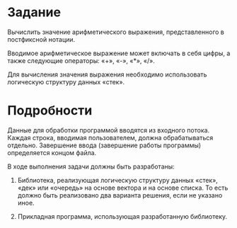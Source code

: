 # Задание 
Вычислить значение арифметического выражения, представленного в постфиксной нотации.

Вводимое арифметическое выражение может включать в себя цифры, а также следующие операторы: «+», «-», «*», «/».

Для вычисления значения выражения необходимо использовать логическую структуру данных «стек».
# Подробности 
Данные для обработки программой вводятся из входного потока. Каждая строка, вводимая пользователем, должна обрабатываться отдельно. Завершение ввода (завершение работы программы) определяется концом файла.

В ходе выполнения задачи должны быть разработаны:

1. Библиотека, реализующая логическую структуру данных «стек», «дек» или «очередь» на основе вектора и на основе списка. То есть должно быть реализовано два варианта решения, если не указано иное.

2. Прикладная программа, использующая разработанную библиотеку.
